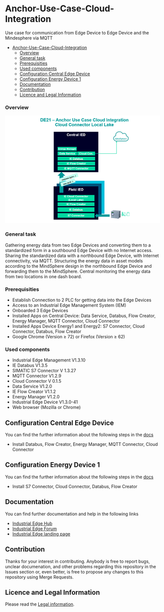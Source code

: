 # Anchor-Use-Case-Cloud-Integration

Use case for communication from Edge Device to Edge Device and the Mindesphere via MQTT 

- [Anchor-Use-Case-Cloud-Integration](#anchor-use-case-cloud-integration)
    - [Overview](#overview)
    - [General task](#general-task)
    - [Prerequisities](#prerequisities)
    - [Used components](#used-components)
  - [Configuration Central Edge Device](#configuration-central-edge-device)
  - [Configuration Energy Device 1](#configuration-energy-device-1)
  - [Documentation](#documentation)
  - [Contribution](#contribution)
  - [Licence and Legal Information](#licence-and-legal-information)

### Overview 

![overview](docs/graphics/overview.png)

### General task

Gathering energy data from two Edge Devices and converting them to a standardized form in a southbound Edge Device with no Internet access. 
Sharing the standardized data with a northbound Edge Device, with Internet connectivity, via MQTT.
Structuring the energy data in asset models according to the MindSphere design in the northbound Edge Device and forwarding them to the MindSphere.
Central monitoring the energy data from two locations in one dash board.

###  Prerequisities
- Establish Connection to 2 PLC for getting data into the Edge Devices
- Access to an Industrial Edge Management System (IEM)
- Onboarded 3 Edge Devices 
- Installed Apps on Central Device: Data Service, Databus, Flow Creator, Energy Manager, MQTT Connector, Cloud Connector
- Installed Apps Device Energy1 and Energy2: S7 Connector, Cloud Connector, Databus, Flow Creator
- Google Chrome (Version ≥ 72) or Firefox (Version ≥ 62)

### Used components

- Industrial Edge Management V1.3.10
- IE Databus V1.3.5
- SIMATIC S7 Connector V 1.3.27
- MQTT Connector V1.2.9
- Cloud Connector V 0.1.5
- Data Service V1.2.0
- IE Flow Creator V1.1.2
- Energy Manager V1.2.0
- Industrial Edge Device V1.3.0-41
- Web browser (Mozilla or Chrome)


## Configuration Central Edge Device

You can find the further information about the following steps in the [docs](docs/Installation.md)
- Install Databus, Flow Creator, Energy Manager, MQTT Connector, Cloud Connector


## Configuration Energy Device 1

You can find the further information about the following steps in the [docs](docs/Installation.md)
- Install S7 Connector, Cloud Connector, Databus, Flow Creator 


## Documentation

You can find further documentation and help in the following links
  - [Industrial Edge Hub](https://iehub.eu1.edge.siemens.cloud/#/documentation)
  - [Industrial Edge Forum](https://www.siemens.com/industrial-edge-forum)
  - [Industrial Edge landing page](https://new.siemens.com/global/en/products/automation/topic-areas/industrial-edge/simatic-edge.html)
  
## Contribution

Thanks for your interest in contributing. Anybody is free to report bugs, unclear documenation, and other problems regarding this repository in the Issues section or, even better, is free to propose any changes to this repository using Merge Requests.

## Licence and Legal Information

Please read the [Legal information](LICENSE.md).

